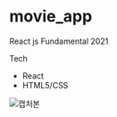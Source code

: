 # movie_app
React js Fundamental 2021

Tech
- React
- HTML5/CSS

<Preview>
  
![캡처본](https://user-images.githubusercontent.com/81290520/127282370-5bd68d73-d5af-45b2-a58d-69d8071342bc.PNG)
